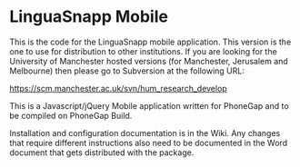﻿# LinguaSnapp Mobile 

This is the code for the LinguaSnapp mobile application. This version is the one to use for distribution to other institutions. If you are looking for the 
University of Manchester hosted versions (for Manchester, Jerusalem and Melbourne) then please go to Subversion at the following URL:

https://scm.manchester.ac.uk/svn/hum_research_develop 

This is a Javascript/jQuery Mobile application written for PhoneGap and to be compiled on PhoneGap Build.

Installation and configuration documentation is in the Wiki. Any changes that require different instructions also need to be documented in the Word
document that gets distributed with the package.

